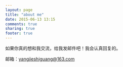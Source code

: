 ```yaml
---
layout: page
title: "about me"
date: 2015-06-13 13:15
comments: true
sharing: true
footer: true
---
```



如果你真的想和我交流，给我发邮件吧！我会认真回复的。

邮箱：yangjieshiguang@163.com